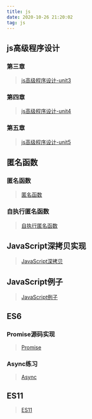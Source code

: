 ```yaml
---
title: js
date: 2020-10-26 21:20:02
tag: js
---
```


## js高级程序设计

### 第三章

> [js高级程序设计-unit3](/js/javaScript/Unit3 "第三章")

### 第四章

> [js高级程序设计-unit4](/js/javaScript/Unit4 "第四章")

### 第五章

> [js高级程序设计-unit5](/js/javaScript/Unit5 "第五章")

## 匿名函数

### 匿名函数

> [匿名函数](/js/Anonymous-Function/anonymous "匿名函数")

### 自执行匿名函数

> [自执行匿名函数](/js/Anonymous-Function/Self-execution "自执行匿名函数")

## JavaScript深拷贝实现

>[JavaScript深拷贝](/js/deepClone/index "深拷贝")

## JavaScript例子

> [JavaScript例子](/js/jsTest/index "js例子")

## ES6

### Promise源码实现

> [Promise](/js/ES6/index "Promise")

### Async练习

> [Async](/js/ES6/index2 "Async")

## ES11

> [ES11](/js/ES11/index "ES11")
